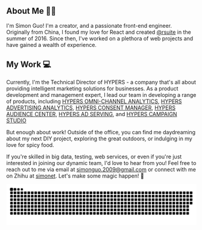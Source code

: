 ## About Me 👨‍💻‍

I'm Simon Guo! I'm a creator, and a passionate front-end engineer. Originally from China, I found my love for React and created [@rsuite](https://rsuitejs.com/) in the summer of 2016. Since then, I've worked on a plethora of web projects and have gained a wealth of experience.

## My Work 💻

Currently, I'm the Technical Director of HYPERS - a company that's all about providing intelligent marketing solutions for businesses. As a product development and management expert, I lead our team in developing a range of products, including [HYPERS OMNI-CHANNEL ANALYTICS](https://www.hypers.com/en/product/channel/), 
[HYPERS ADVERTISING ANALYTICS](https://www.hypers.com/en/product/adserving/), 
[HYPERS CONSENT MANAGER](https://www.hypers.com/en/product/consentmanager/), [HYPERS AUDIENCE CENTER](https://www.hypers.com/en/product/audiencecenter/), [HYPERS AD SERVING](https://www.hypers.com/en/product/adserving/), and [HYPERS CAMPAIGN STUDIO](https://www.hypers.com/en/product/campaignstudio/)

But enough about work! Outside of the office, you can find me daydreaming about my next DIY project, exploring the great outdoors, or indulging in my love for spicy food.

If you're skilled in big data, testing, web services, or even if you're just interested in joining our dynamic team, I'd love to hear from you! Feel free to reach out to me via email at simonguo.2009@gmail.com or connect with me on Zhihu at [simonet](https://www.zhihu.com/people/simonet). Let's make some magic happen! 🚀

<img align="center" style="background: none;" src="https://raw.githubusercontent.com/simonguo/simonguo.github.io/output/github-contribution-grid-snake-dark.svg">

<style>
  @import url('./styles.css?v=20220712.2');
</style>
<!-- Google tag (gtag.js) -->
<script async src="https://www.googletagmanager.com/gtag/js?id=G-6K563Z6ZXD"></script>
<script>
  window.dataLayer = window.dataLayer || [];
  function gtag(){dataLayer.push(arguments);}
  gtag('js', new Date());

  gtag('config', 'G-6K563Z6ZXD');
</script>
